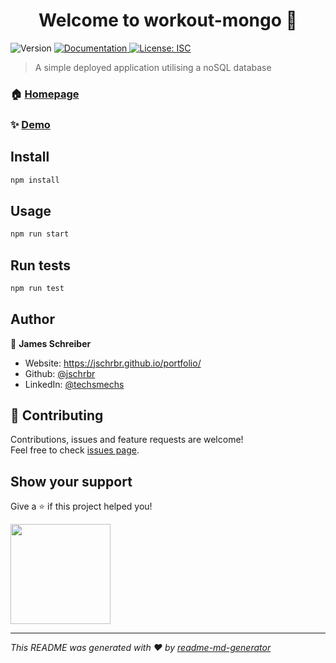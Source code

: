 <h1 align="center">Welcome to workout-mongo 👋</h1>
<p>
  <img alt="Version" src="https://img.shields.io/badge/version-1.0.0-blue.svg?cacheSeconds=2592000" />
  <a href="place" target="_blank">
    <img alt="Documentation" src="https://img.shields.io/badge/documentation-yes-brightgreen.svg" />
  </a>
  <a href="#" target="_blank">
    <img alt="License: ISC" src="https://img.shields.io/badge/License-ISC-yellow.svg" />
  </a>
</p>

> A simple deployed application utilising a noSQL database

### 🏠 [Homepage](place)

### ✨ [Demo](workout-mongo.herokuapp.com)

## Install

```sh
npm install
```

## Usage

```sh
npm run start
```

## Run tests

```sh
npm run test
```

## Author

👤 **James Schreiber**

* Website: https://jschrbr.github.io/portfolio/
* Github: [@jschrbr](https://github.com/jschrbr)
* LinkedIn: [@techsmechs](https://linkedin.com/in/techsmechs)

## 🤝 Contributing

Contributions, issues and feature requests are welcome!<br />Feel free to check [issues page](issues). 

## Show your support

Give a ⭐️ if this project helped you!

<a href="https://www.patreon.com/techsmechs">
  <img src="https://c5.patreon.com/external/logo/become_a_patron_button@2x.png" width="160">
</a>

***
_This README was generated with ❤️ by [readme-md-generator](https://github.com/kefranabg/readme-md-generator)_